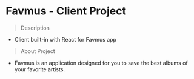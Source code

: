 # Favmus - Client Project

> Description

- Client built-in with React for Favmus app

> About Project

- Favmus is an application designed for you to save the best albums of your favorite artists.